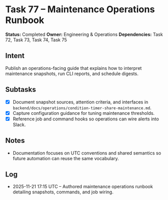 # Task 77 – Maintenance Operations Runbook

**Status:** Completed
**Owner:** Engineering & Operations
**Dependencies:** Task 72, Task 73, Task 74, Task 75

## Intent
Publish an operations-facing guide that explains how to interpret maintenance snapshots, run CLI reports, and schedule digests.

## Subtasks
- [x] Document snapshot sources, attention criteria, and interfaces in `backend/docs/operations/condition-timer-share-maintenance.md`.
- [x] Capture configuration guidance for tuning maintenance thresholds.
- [x] Reference job and command hooks so operations can wire alerts into Slack.

## Notes
- Documentation focuses on UTC conventions and shared semantics so future automation can reuse the same vocabulary.

## Log
- 2025-11-21 17:15 UTC – Authored maintenance operations runbook detailing snapshots, commands, and job wiring.

